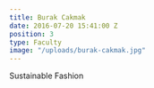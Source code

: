 ```yaml
---
title: Burak Cakmak
date: 2016-07-20 15:41:00 Z
position: 3
type: Faculty
image: "/uploads/burak-cakmak.jpg"
---
```


Sustainable Fashion
